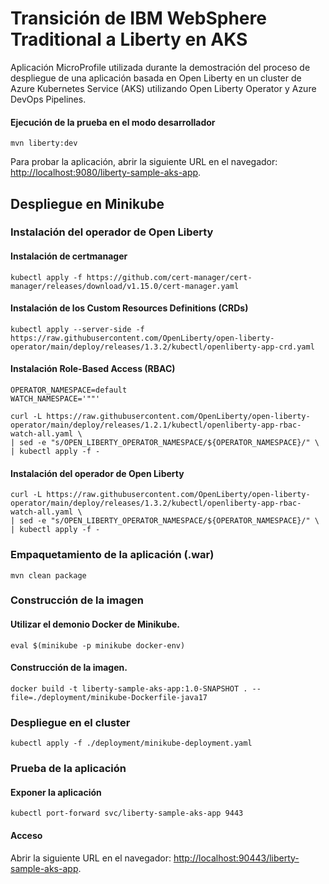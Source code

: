 # Transición de IBM WebSphere Traditional a Liberty en AKS
Aplicación MicroProfile utilizada durante la demostración del proceso de despliegue de una aplicación basada en Open Liberty en un cluster de Azure Kubernetes Service (AKS) utilizando Open Liberty Operator y Azure DevOps Pipelines.

#### Ejecución de la prueba en el modo desarrollador

    mvn liberty:dev

Para probar la aplicación, abrir la siguiente URL en el navegador: [http://localhost:9080/liberty-sample-aks-app](http://localhost:9080/liberty-sample-aks-app/).

    

## Despliegue en Minikube

### Instalación del operador de Open Liberty

#### Instalación de certmanager

    kubectl apply -f https://github.com/cert-manager/cert-manager/releases/download/v1.15.0/cert-manager.yaml

#### Instalación de los Custom Resources Definitions (CRDs)

    kubectl apply --server-side -f https://raw.githubusercontent.com/OpenLiberty/open-liberty-operator/main/deploy/releases/1.3.2/kubectl/openliberty-app-crd.yaml

#### Instalación Role-Based Access (RBAC)

    OPERATOR_NAMESPACE=default
    WATCH_NAMESPACE='""'

    curl -L https://raw.githubusercontent.com/OpenLiberty/open-liberty-operator/main/deploy/releases/1.2.1/kubectl/openliberty-app-rbac-watch-all.yaml \
    | sed -e "s/OPEN_LIBERTY_OPERATOR_NAMESPACE/${OPERATOR_NAMESPACE}/" \
    | kubectl apply -f -

#### Instalación del operador de Open Liberty

    curl -L https://raw.githubusercontent.com/OpenLiberty/open-liberty-operator/main/deploy/releases/1.3.2/kubectl/openliberty-app-rbac-watch-all.yaml \
    | sed -e "s/OPEN_LIBERTY_OPERATOR_NAMESPACE/${OPERATOR_NAMESPACE}/" \
    | kubectl apply -f -

### Empaquetamiento de la aplicación (.war)

    mvn clean package

### Construcción de la imagen

#### Utilizar el demonio Docker de Minikube.

    eval $(minikube -p minikube docker-env)

#### Construcción de la imagen.

    docker build -t liberty-sample-aks-app:1.0-SNAPSHOT . --file=./deployment/minikube-Dockerfile-java17

### Despliegue en el cluster

    kubectl apply -f ./deployment/minikube-deployment.yaml

### Prueba de la aplicación

#### Exponer la aplicación
    kubectl port-forward svc/liberty-sample-aks-app 9443

#### Acceso

Abrir la siguiente URL en el navegador: [http://localhost:90443/liberty-sample-aks-app](http://localhost:9443/liberty-sample-aks-app/).
